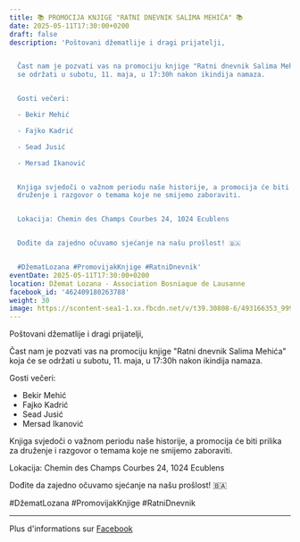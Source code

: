 ```yaml
---
title: 📚 PROMOCIJA KNJIGE "RATNI DNEVNIK SALIMA MEHIĆA" 📚
date: 2025-05-11T17:30:00+0200
draft: false
description: 'Poštovani džematlije i dragi prijatelji,


  Čast nam je pozvati vas na promociju knjige "Ratni dnevnik Salima Mehića" koja će
  se održati u subotu, 11. maja, u 17:30h nakon ikindija namaza.


  Gosti večeri:

  - Bekir Mehić

  - Fajko Kadrić

  - Sead Jusić

  - Mersad Ikanović


  Knjiga svjedoči o važnom periodu naše historije, a promocija će biti prilika za
  druženje i razgovor o temama koje ne smijemo zaboraviti.


  Lokacija: Chemin des Champs Courbes 24, 1024 Ecublens


  Dođite da zajedno očuvamo sjećanje na našu prošlost! 🇧🇦


  #DžematLozana #PromovijakKnjige #RatniDnevnik'
eventDate: 2025-05-11T17:30:00+0200
location: Džemat Lozana - Association Bosniaque de Lausanne
facebook_id: '462409180263788'
weight: 30
image: https://scontent-sea1-1.xx.fbcdn.net/v/t39.30808-6/493166353_999821285611804_7329147311345463896_n.jpg?_nc_cat=100&ccb=1-7&_nc_sid=9e60e4&_nc_ohc=7gjxTFQUItoQ7kNvwFfuKDP&_nc_oc=AdnO0HtOGvFxm-vyPH0HhisRw3TD-2n7TASh4TjVq2xb9vscNprC4oZoMo0o0m4yEqo&_nc_zt=23&_nc_ht=scontent-sea1-1.xx&edm=ABTKTjYEAAAA&_nc_gid=iV_0VLkKSoBLoL59x6CF_A&oh=00_AfI66kLfR24Sv1atnfmAgsk07VxtdHgETT3Q0TUaeYXTnA&oe=68235A11
---
```


Poštovani džematlije i dragi prijatelji,

Čast nam je pozvati vas na promociju knjige "Ratni dnevnik Salima Mehića" koja će se održati u subotu, 11. maja, u 17:30h nakon ikindija namaza.

Gosti večeri:
- Bekir Mehić
- Fajko Kadrić
- Sead Jusić
- Mersad Ikanović

Knjiga svjedoči o važnom periodu naše historije, a promocija će biti prilika za druženje i razgovor o temama koje ne smijemo zaboraviti.

Lokacija: Chemin des Champs Courbes 24, 1024 Ecublens

Dođite da zajedno očuvamo sjećanje na našu prošlost! 🇧🇦

#DžematLozana #PromovijakKnjige #RatniDnevnik

---

Plus d'informations sur [Facebook](https://facebook.com/events/462409180263788)
